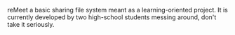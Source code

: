 reMeet a basic sharing file system meant as a learning-oriented project.
It is currently developed by two high-school students messing around, don't take it seriously.

